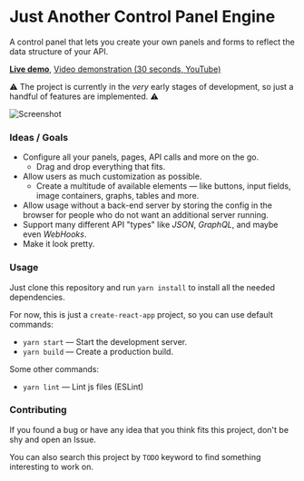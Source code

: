 # Just Another Control Panel Engine
A control panel that lets you create your own panels and forms to reflect the data structure of your API.

[**Live demo**](https://sk4mp.github.io/jacpe-web-client), [Video demonstration (30 seconds, YouTube)](https://youtu.be/qHMpvPIf0lE)

⚠ The project is currently in the *very* early stages of development, so just a handful of features are implemented. ⚠

![Screenshot](https://i.gyazo.com/108741ad7ea2a7d5f5a0fda7cd357bce.gif)

### Ideas / Goals
* Configure all your panels, pages, API calls and more on the go.
	* Drag and drop everything that fits.
* Allow users as much customization as possible.
	* Create a multitude of available elements — like buttons, input fields, image containers, graphs, tables and more.
* Allow usage without a back-end server by storing the config in the browser for people who do not want an additional server running.
* Support many different API "types" like *JSON*, *GraphQL*, and maybe even *WebHooks*.
* Make it look pretty.

### Usage
Just clone this repository and run `yarn install` to install all the needed dependencies.

For now, this is just a `create-react-app` project, so you can use default commands:

* `yarn start` — Start the development server.
* `yarn build` — Create a production build.

Some other commands:

* `yarn lint` — Lint js files (ESLint)

### Contributing
If you found a bug or have any idea that you think fits this project, don't be shy and open an Issue.

You can also search this project by `TODO` keyword to find something interesting to work on.
